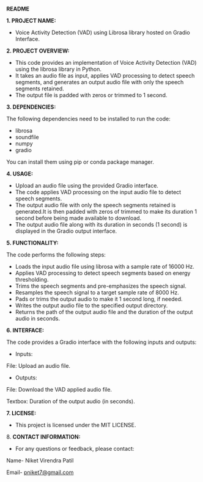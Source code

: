 ﻿**README**

**1. PROJECT NAME:**

- Voice Activity Detection (VAD) using Librosa library hosted on Gradio Interface.


**2. PROJECT OVERVIEW:**

- This code provides an implementation of Voice Activity Detection (VAD) using the librosa library in Python.
- It takes an audio file as input, applies VAD processing to detect speech segments, and generates an output audio file with only the speech segments retained.
- The output file is padded with zeros or trimmed to 1 second.

**3. DEPENDENCIES:**

The following dependencies need to be installed to run the code:

- librosa
- soundfile
- numpy
- gradio

You can install them using pip or conda package manager.


**4. USAGE:**

- Upload an audio file using the provided Gradio interface.
- The code applies VAD processing on the input audio file to detect speech segments.
- The output audio file with only the speech segments retained is generated.It is then padded with zeros of trimmed to make its duration 1 second before being made available to download.
- The output audio file along with its duration in seconds (1 second) is displayed in the Gradio output interface.


**5. FUNCTIONALITY:**

The code performs the following steps:

- Loads the input audio file using librosa with a sample rate of 16000 Hz.
- Applies VAD processing to detect speech segments based on energy thresholding.
- Trims the speech segments and pre-emphasizes the speech signal.
- Resamples the speech signal to a target sample rate of 8000 Hz.
- Pads or trims the output audio to make it 1 second long, if needed.
- Writes the output audio file to the specified output directory.
- Returns the path of the output audio file and the duration of the output audio in seconds.

**6. INTERFACE:**

The code provides a Gradio interface with the following inputs and outputs:

- Inputs:

File: Upload an audio file.

- Outputs:

File: Download the VAD applied audio file.

Textbox: Duration of the output audio (in seconds).

**7. LICENSE:**

- This project is licensed under the MIT LICENSE.

8\. **CONTACT INFORMATION:**

- For any questions or feedback, please contact:

Name- Niket Virendra Patil

Email- pniket7@gmail.com

